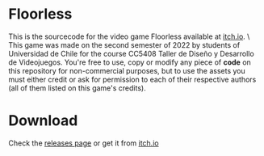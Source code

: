 # Floorless


This is the sourcecode for the video game Floorless available at [itch.io](https://ggzu.itch.io/floorless). \\
This game was made on the second semester of 2022 by students of Universidad de Chile for the course CC5408 Taller de Diseño y Desarrollo de Videojuegos.
You're free to use, copy or modify any piece of **code** on this repository for non-commercial purposes, but to use the assets you must either credit or ask for permission to each of their respective authors (all of them listed on this game's credits).


# Download

Check the [releases page](https://github.com/ggzu99/Floorless/releases) or get it from [itch.io](https://ggzu.itch.io/floorless)
